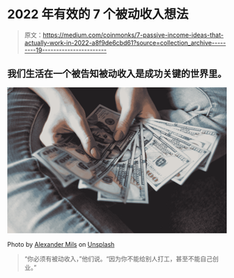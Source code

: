 # 2022 年有效的 7 个被动收入想法

> 原文：<https://medium.com/coinmonks/7-passive-income-ideas-that-actually-work-in-2022-a8f9de6cbd61?source=collection_archive---------19----------------------->

## 我们生活在一个被告知被动收入是成功关键的世界里。

![](img/9c0c8f8a34882426ea185d29fdde5af8.png)

Photo by [Alexander Mils](https://unsplash.com/@alexandermils?utm_source=medium&utm_medium=referral) on [Unsplash](https://unsplash.com?utm_source=medium&utm_medium=referral)

> “你必须有被动收入，”他们说。“因为你不能给别人打工，甚至不能自己创业。”